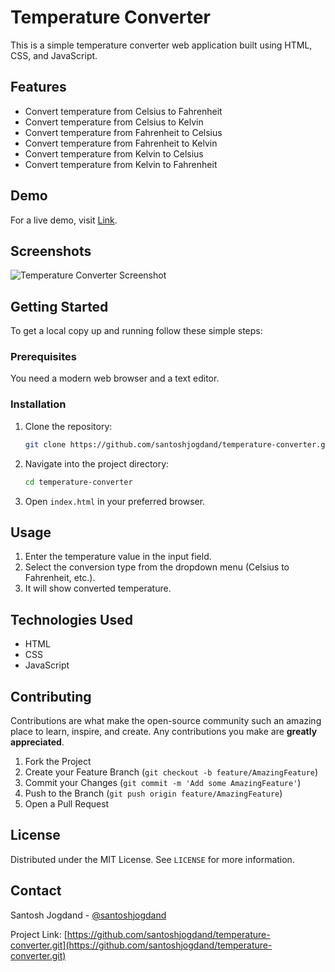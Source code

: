 # Temperature Converter

This is a simple temperature converter web application built using HTML, CSS, and JavaScript.

## Features

- Convert temperature from Celsius to Fahrenheit
- Convert temperature from Celsius to Kelvin
- Convert temperature from Fahrenheit to Celsius
- Convert temperature from Fahrenheit to Kelvin
- Convert temperature from Kelvin to Celsius
- Convert temperature from Kelvin to Fahrenheit

## Demo

For a live demo, visit [Link](https://s-temp-converter.netlify.app/).

## Screenshots

![Temperature Converter Screenshot](/screenshots/temperature-converter.png)

## Getting Started

To get a local copy up and running follow these simple steps:

### Prerequisites

You need a modern web browser and a text editor.

### Installation

1. Clone the repository:
   ```bash
   git clone https://github.com/santoshjogdand/temperature-converter.git
   ```
   
2. Navigate into the project directory:
   ```bash
   cd temperature-converter
   ```

3. Open `index.html` in your preferred browser.

## Usage

1. Enter the temperature value in the input field.
2. Select the conversion type from the dropdown menu (Celsius to Fahrenheit, etc.).
3. It will show converted temperature.

## Technologies Used

- HTML
- CSS
- JavaScript

## Contributing

Contributions are what make the open-source community such an amazing place to learn, inspire, and create. Any contributions you make are **greatly appreciated**.

1. Fork the Project
2. Create your Feature Branch (`git checkout -b feature/AmazingFeature`)
3. Commit your Changes (`git commit -m 'Add some AmazingFeature'`)
4. Push to the Branch (`git push origin feature/AmazingFeature`)
5. Open a Pull Request

## License

Distributed under the MIT License. See `LICENSE` for more information.

## Contact

Santosh Jogdand - [@santoshjogdand](https://github.com/santoshjogdand/)

Project Link: [https://github.com/santoshjogdand/temperature-converter.git](https://github.com/santoshjogdand/temperature-converter.git)

